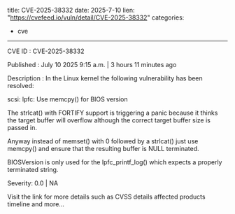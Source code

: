  
title: CVE-2025-38332
date: 2025-7-10
lien: "https://cvefeed.io/vuln/detail/CVE-2025-38332"
categories:
  - cve
---

CVE ID : CVE-2025-38332

Published :  July 10
2025
9:15 a.m. | 3 hours
11 minutes ago

Description : In the Linux kernel
the following vulnerability has been resolved:

scsi: lpfc: Use memcpy() for BIOS version

The strlcat() with FORTIFY support is triggering a panic because it
thinks the target buffer will overflow although the correct target
buffer size is passed in.

Anyway
instead of memset() with 0 followed by a strlcat()
just use
memcpy() and ensure that the resulting buffer is NULL terminated.

BIOSVersion is only used for the lpfc_printf_log() which expects a
properly terminated string.

Severity: 0.0 | NA

Visit the link for more details
such as CVSS details
affected products
timeline
and more...
